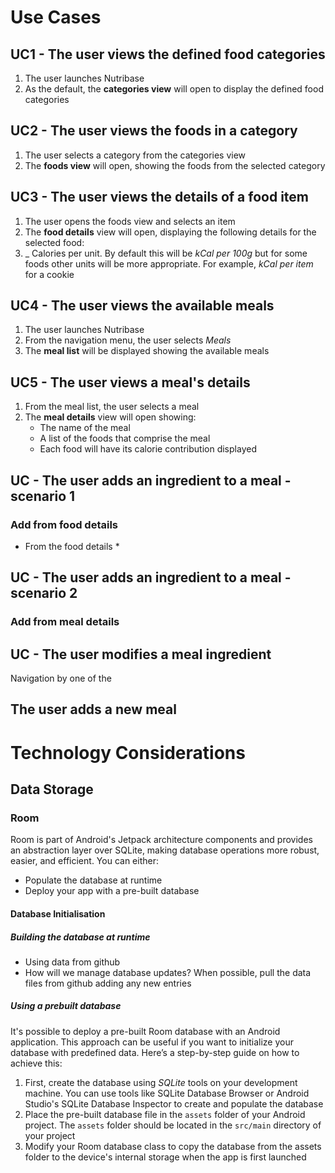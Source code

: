 # Use Cases
## UC1  - The user views the defined food categories
1. The user launches Nutribase
2. As the default, the **categories view** will open to display the defined food categories
## UC2  - The user views the foods in a category
1. The user selects a category from the categories view
2. The **foods view** will open, showing the foods from the selected category
## UC3 - The user views the details of a food item
1. The user opens the foods view and selects an item
2. The **food details** view will open, displaying the following details for the selected food:
3. _ Calories per unit. By default this will be *kCal per 100g* but for some foods other units will be more appropriate. For example, *kCal per item* for a cookie
## UC4 - The user views the available meals
1. The user launches Nutribase
2. From the navigation menu, the user selects *Meals*
3. The **meal list** will be displayed showing the available meals
## UC5 - The user views a meal's details
1. From the meal list, the user selects a meal
2. The **meal details** view will open showing:
   - The name of the meal
   - A list of the foods that comprise the meal
   - Each food will have its calorie contribution displayed
## UC - The user adds an ingredient to a meal - scenario 1
### Add from food details
* From the food details *
## UC - The user adds an ingredient to a meal - scenario 2
### Add from meal details
## UC - The user modifies a meal ingredient
Navigation by one of the 
## The user adds a new meal



# Technology Considerations
## Data Storage
### Room
Room is part of Android's Jetpack architecture components and provides an abstraction layer over SQLite, making database operations more robust, easier, and efficient. You can either:
* Populate the database at runtime
* Deploy your app with a pre-built database
#### Database Initialisation
##### Building the database at runtime
* Using data from github
* How will we manage database updates?
  When possible, pull the data files from github adding any new entries
##### Using a prebuilt database
It's possible to deploy a pre-built Room database with an Android application. This approach can be useful if you want to initialize your database with predefined data. Here’s a step-by-step guide on how to achieve this:

1. First, create the database using *SQLite* tools on your development machine. You can use tools like SQLite Database Browser or Android Studio's SQLite Database Inspector to create and populate the database
2. Place the pre-built database file in the `assets` folder of your Android project. The `assets` folder should be located in the `src/main` directory of your project
3. Modify your Room database class to copy the database from the assets folder to the device's internal storage when the app is first launched
